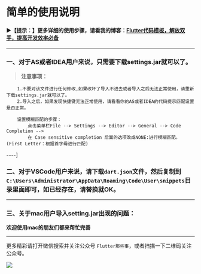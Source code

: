 # 简单的使用说明


#### ▶【提示：】更多详细的使用步骤，请看我的博客：[Flutter代码模板，解放双手，提高开发效率必备](https://www.jianshu.com/p/4184745d6983)

----

### 一、对于AS或者IDEA用户来说，只需要下载settings.jar就可以了。

> **注意事项：**

```
    1.不要对该文件进行任何修改,如果改坏了导入不进去或者导入之后无法正常使用，请重新下载settings.jar就可以了。
    2.导入之后，如果发现快捷键无法正常使用，请看看你的AS或者IDEA的代码提示匹配设置是否正常。
    
    设置模糊匹配的步骤：
        点击菜单栏File --> Settings --> Editor --> General --> Code Completion --> 
        在 Case sensitive completion 后面的选项改成NONE:进行模糊匹配。(First Letter：根据首字母进行匹配)
```
----]

### 二、对于VSCode用户来说，请下载`dart.json`文件，然后复制到`C:\Users\Administrator\AppData\Roaming\Code\User\snippets`目录里面即可，如已经存在，请替换就OK。

----

### 三、关于mac用户导入setting.jar出现的问题：

**欢迎使用mac的朋友们都来帮忙完善**

----

更多精彩请打开微信搜索并关注公众号 `Flutter那些事`，或者扫描一下二维码关注公众号。

![](https://github.com/AweiLoveAndroid/Flutter-learning/raw/master/pics/%E5%85%AC%E4%BC%97%E5%8F%B7%E4%BA%8C%E7%BB%B4%E7%A0%81.jpg?raw=true)
